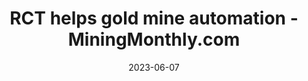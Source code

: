 ---
category:
- .nan
date: 2023-06-07
keyword_suggestion: low code no code digital transformation
post_inspiration: https://www.miningmonthly.com/fleet/news/1444510/rct-helps-gold-mine-automation
silot_terms: digital automation
title: RCT helps gold mine <b>automation</b> - MiningMonthly.com
---